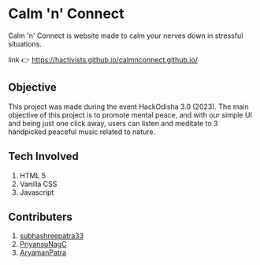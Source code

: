 # Calm 'n' Connect

Calm 'n' Connect is website made to calm your nerves down in stressful situations.

link 👉 <https://hactivists.github.io/calmnconnect.github.io/>

## Objective

This project was made during the event HackOdisha 3.0 (2023). The main objective of this project is to promote mental peace, and with our simple UI and being just one click away, users can listen and meditate to 3 handpicked peaceful music related to nature.

## Tech Involved

1. HTML 5
2. Vanilla CSS
3. Javascript

## Contributers

1. [subhashreepatra33](https://github.com/SubhashreePatra33/)
2. [PriyansuNagC](https://github.com/PriyansuNagC/)
3. [AryamanPatra](https://github.com/AryamanPatra/)

